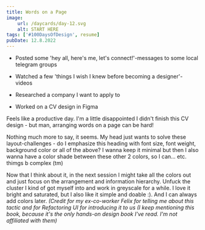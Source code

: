```yaml
---
title: Words on a Page
image:
    url: /daycards/day-12.svg
    alt: START HERE
tags: ['#100DaysOfDesign', resume]
pubDate: 12.8.2022
---
```


-   Posted some 'hey all, here's me, let's connect!'-messages to some local telegram groups

-   Watched a few 'things I wish I knew before becoming a designer'-videos

-   Researched a company I want to apply to

-   Worked on a CV design in Figma

Feels like a productive day. I'm a little disappointed I didn't finish this CV design - but man, arranging words on a page can be hard!

Nothing much more to say, it seems. My head just wants to solve these layout-challenges - do I emphasize this heading with font size, font weight, background color or all of the above? I wanna keep it minimal but then I also wanna have a color shade between these other 2 colors, so I can... etc. thimgs b complex (tm)

Now that I think about it, in the next session I might take all the colors out and just focus on the arrangement and information hierarchy. Unfuck the cluster I kind of got myself into and work in greyscale for a while. I love it bright and saturated, but I also like it simple and doable :). And I can always add colors later.
_(Credit for my ex-co-worker Felix for telling me about this tactic and for Refactoring UI for introducing it to us (I keep mentioning this book, because it's the only hands-on design book I've read. I'm not affiliated with them)_

